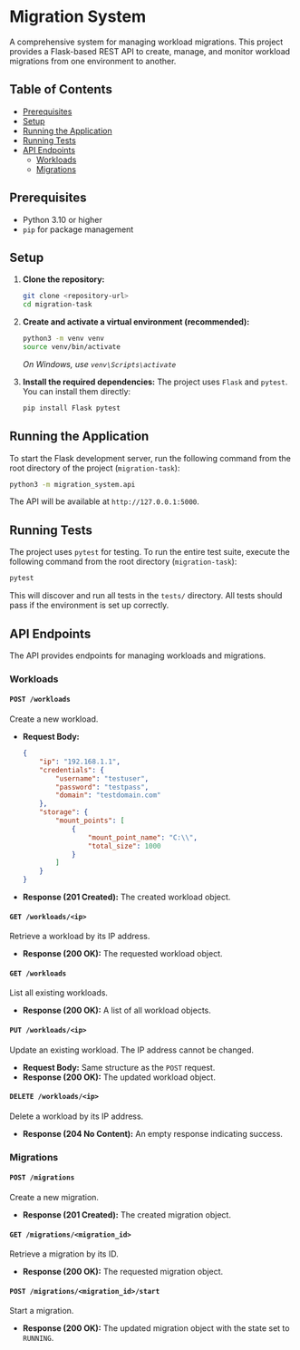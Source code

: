 # Migration System

A comprehensive system for managing workload migrations. This project provides a Flask-based REST API to create, manage, and monitor workload migrations from one environment to another.

## Table of Contents
- [Prerequisites](#prerequisites)
- [Setup](#setup)
- [Running the Application](#running-the-application)
- [Running Tests](#running-tests)
- [API Endpoints](#api-endpoints)
  - [Workloads](#workloads)
  - [Migrations](#migrations)

## Prerequisites

- Python 3.10 or higher
- `pip` for package management

## Setup

1.  **Clone the repository:**
    ```bash
    git clone <repository-url>
    cd migration-task
    ```

2.  **Create and activate a virtual environment (recommended):**
    ```bash
    python3 -m venv venv
    source venv/bin/activate
    ```
    *On Windows, use `venv\Scripts\activate`*

3.  **Install the required dependencies:**
    The project uses `Flask` and `pytest`. You can install them directly:
    ```bash
    pip install Flask pytest
    ```

## Running the Application

To start the Flask development server, run the following command from the root directory of the project (`migration-task`):

```bash
python3 -m migration_system.api
```

The API will be available at `http://127.0.0.1:5000`.

## Running Tests

The project uses `pytest` for testing. To run the entire test suite, execute the following command from the root directory (`migration-task`):

```bash
pytest
```

This will discover and run all tests in the `tests/` directory. All tests should pass if the environment is set up correctly.

## API Endpoints

The API provides endpoints for managing workloads and migrations.

### Workloads

#### `POST /workloads`

Create a new workload.

-   **Request Body:**
    ```json
    {
        "ip": "192.168.1.1",
        "credentials": {
            "username": "testuser",
            "password": "testpass",
            "domain": "testdomain.com"
        },
        "storage": {
            "mount_points": [
                {
                    "mount_point_name": "C:\\",
                    "total_size": 1000
                }
            ]
        }
    }
    ```

-   **Response (201 Created):** The created workload object.

#### `GET /workloads/<ip>`

Retrieve a workload by its IP address.

-   **Response (200 OK):** The requested workload object.

#### `GET /workloads`

List all existing workloads.

-   **Response (200 OK):** A list of all workload objects.

#### `PUT /workloads/<ip>`

Update an existing workload. The IP address cannot be changed.

-   **Request Body:** Same structure as the `POST` request.
-   **Response (200 OK):** The updated workload object.

#### `DELETE /workloads/<ip>`

Delete a workload by its IP address.

-   **Response (204 No Content):** An empty response indicating success.

### Migrations

#### `POST /migrations`

Create a new migration.

-   **Response (201 Created):** The created migration object.

#### `GET /migrations/<migration_id>`

Retrieve a migration by its ID.

-   **Response (200 OK):** The requested migration object.

#### `POST /migrations/<migration_id>/start`

Start a migration.

-   **Response (200 OK):** The updated migration object with the state set to `RUNNING`.
